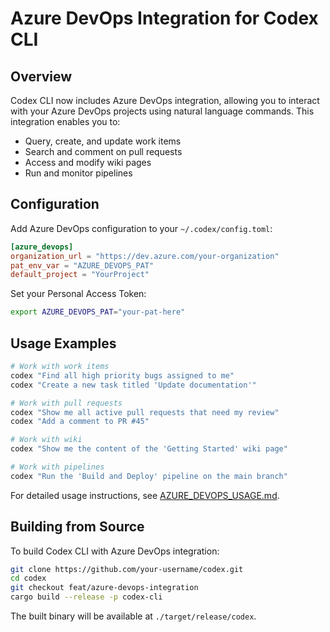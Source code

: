 # Azure DevOps Integration for Codex CLI

## Overview

Codex CLI now includes Azure DevOps integration, allowing you to interact with your Azure DevOps projects using natural language commands. This integration enables you to:

- Query, create, and update work items
- Search and comment on pull requests
- Access and modify wiki pages
- Run and monitor pipelines

## Configuration

Add Azure DevOps configuration to your `~/.codex/config.toml`:

```toml
[azure_devops]
organization_url = "https://dev.azure.com/your-organization"
pat_env_var = "AZURE_DEVOPS_PAT"
default_project = "YourProject"
```

Set your Personal Access Token:

```bash
export AZURE_DEVOPS_PAT="your-pat-here"
```

## Usage Examples

```bash
# Work with work items
codex "Find all high priority bugs assigned to me"
codex "Create a new task titled 'Update documentation'"

# Work with pull requests
codex "Show me all active pull requests that need my review"
codex "Add a comment to PR #45"

# Work with wiki
codex "Show me the content of the 'Getting Started' wiki page"

# Work with pipelines
codex "Run the 'Build and Deploy' pipeline on the main branch"
```

For detailed usage instructions, see [AZURE_DEVOPS_USAGE.md](./AZURE_DEVOPS_USAGE.md).

## Building from Source

To build Codex CLI with Azure DevOps integration:

```bash
git clone https://github.com/your-username/codex.git
cd codex
git checkout feat/azure-devops-integration
cargo build --release -p codex-cli
```

The built binary will be available at `./target/release/codex`.
